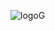 ![logoG](https://user-images.githubusercontent.com/115864823/219666245-792f159b-da74-48e7-8aee-7563990d14c1.png)
